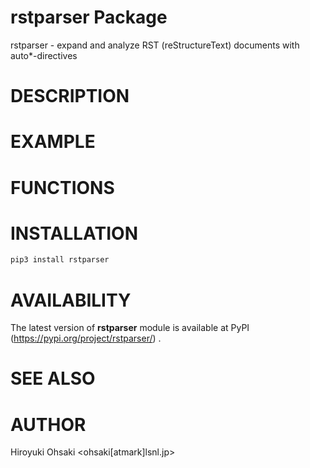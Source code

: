 # rstparser Package

rstparser - expand and analyze RST (reStructureText) documents with auto*-directives

# DESCRIPTION

# EXAMPLE

# FUNCTIONS

# INSTALLATION

```python
pip3 install rstparser
```

# AVAILABILITY

The latest version of **rstparser** module is available at PyPI
(https://pypi.org/project/rstparser/) .

# SEE ALSO

# AUTHOR

Hiroyuki Ohsaki <ohsaki[atmark]lsnl.jp>
